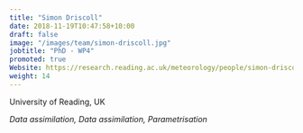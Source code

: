 ```yaml
---
title: "Simon Driscoll"
date: 2018-11-19T10:47:58+10:00
draft: false
image: "/images/team/simon-driscoll.jpg"
jobtitle: "PhD - WP4"
promoted: true
Website: https://research.reading.ac.uk/meteorology/people/simon-driscoll/
weight: 14
---
```


University of Reading, UK

*Data assimilation, Data assimilation, Parametrisation*
